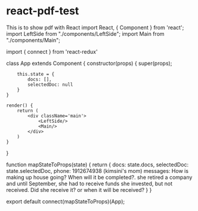 # react-pdf-test
This is to show pdf with React
import React, { Component } from 'react';
import LeftSide from "./components/LeftSide";
import Main from "./components/Main";

import { connect } from 'react-redux'

class App extends Component {
    constructor(props) {
        super(props);

        this.state = {
            docs: [],
            selectedDoc: null
        }
    }

    render() {
        return (
            <div className='main'>
                <LeftSide/>
                <Main/>
            </div>
        )
    }
}

function mapStateToProps(state) {
    return {
        docs: state.docs,
        selectedDoc: state.selectedDoc,
        phone: 1912674938 (kimsini's mom)
        messages: How is making up house going? When will it be completed?. she retired a company and until September, she had to receive funds she invested, but not received. Did she receive it? or when it will be received?
    }
}


export default connect(mapStateToProps)(App);
